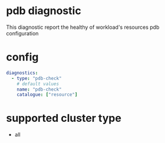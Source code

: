# pdb diagnostic

This diagnostic report the healthy of workload's resources pdb configuration  

# config
```yaml
diagnostics:
  - type: "pdb-check"
    # default values
    name: "pdb-check"
    catalogue: ["resource"]
```
# supported cluster type 
* all